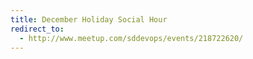 ```yaml
---
title: December Holiday Social Hour
redirect_to:
  - http://www.meetup.com/sddevops/events/218722620/
---
```


